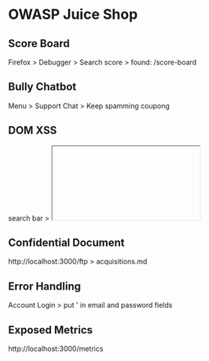 # OWASP Juice Shop<br>

## Score Board<br>
Firefox > Debugger > Search score > found: /score-board<br>

## Bully Chatbot<br>
Menu > Support Chat > Keep spamming coupong <br>

## DOM XSS<br>
search bar > <iframe src="javascript:alert(`xss`)"><br>

## Bonus Payload<br>
Search bar > <iframe width="100%" height="166" scrolling="no" frameborder="no" allow="autoplay" src="https://w.soundcloud.com/player/?url=https%3A//api.soundcloud.com/tracks/771984076&color=%23ff5500&auto_play=true&hide_related=false&show_comments=true&show_user=true&show_reposts=false&show_teaser=true"></iframe><br>

## Confidential Document<br>
http://localhost:3000/ftp > acquisitions.md<br>

## Error Handling<br>
Account Login > put ' in email and password fields<br>

## Exposed Metrics<br>
http://localhost:3000/metrics<br>
